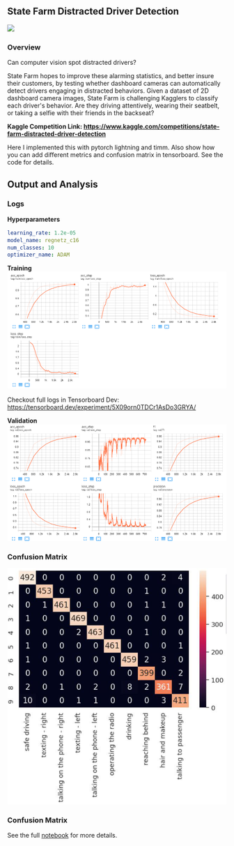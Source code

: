 ## State Farm Distracted Driver Detection

![](https://storage.googleapis.com/kaggle-competitions/kaggle/5048/media/drivers_statefarm.png)

### Overview
Can computer vision spot distracted drivers?

State Farm hopes to improve these alarming statistics, and better insure their customers, by testing whether dashboard cameras can automatically detect drivers engaging in distracted behaviors. Given a dataset of 2D dashboard camera images, State Farm is challenging Kagglers to classify each driver's behavior. Are they driving attentively, wearing their seatbelt, or taking a selfie with their friends in the backseat?

**Kaggle Competition Link: https://www.kaggle.com/competitions/state-farm-distracted-driver-detection**

Here I implemented this with pytorch lightning and timm. Also show how you can add different metrics and confusion matrix in tensorboard. See the code for details.


## Output and Analysis


### Logs

**Hyperparameters**
```yaml
learning_rate: 1.2e-05
model_name: regnetz_c16
num_classes: 10
optimizer_name: ADAM
```
**Training**
![](images/state_driver_train.png)

Checkout full logs in Tensorboard Dev: https://tensorboard.dev/experiment/5X09orn0TDCr1AsDo3GRYA/

**Validation**
![](images/state_driver_valid.png)

### Confusion Matrix
![](images/state_driver_confusion_matrix.png)


### Confusion Matrix

See the full [notebook](pytorchlightning-state-driver-detection.ipynb) for more details.